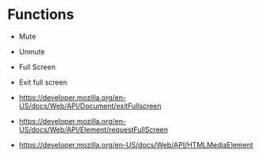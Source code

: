 # Functions

- Mute
- Unmute
- Full Screen
- Exit full screen

- https://developer.mozilla.org/en-US/docs/Web/API/Document/exitFullscreen
- https://developer.mozilla.org/en-US/docs/Web/API/Element/requestFullScreen
- https://developer.mozilla.org/en-US/docs/Web/API/HTMLMediaElement
